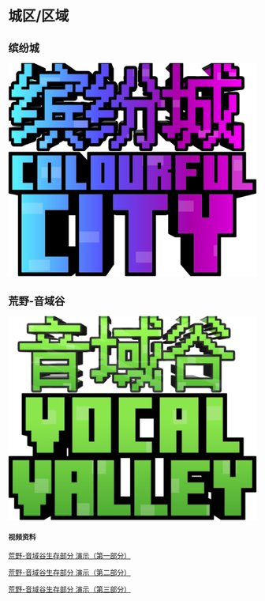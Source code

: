 # 城区/区域
## 缤纷城
![](image/缤纷城.png ':size=20%')
## 荒野-音域谷
![](image/音域谷.png ':size=20%')
#### 视频资料
[荒野-音域谷生存部分 演示（第一部分）](https://b23.tv/bcSKioo)

[荒野-音域谷生存部分 演示（第二部分）](https://b23.tv/YAmNLFW)

[荒野-音域谷生存部分 演示（第三部分）](https://www.bilibili.com/video/BV1qN4y1772a?spm_id_from=333.999.0.0)